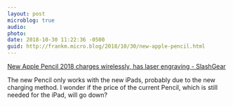```yaml
---
layout: post
microblog: true
audio: 
photo: 
date: 2018-10-30 11:22:36 -0500
guid: http://frankm.micro.blog/2018/10/30/new-apple-pencil.html
---
```

[New Apple Pencil 2018 charges wirelessly, has laser engraving - SlashGear](https://www.slashgear.com/apple-pencil-2018-release-date-price-details-features-laser-engraving-30551919/)

The new Pencil only works with the new iPads, probably due to the new charging method. I wonder if the price of the current Pencil, which is still needed for the iPad, will go down?
